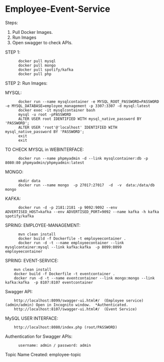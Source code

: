 # Employee-Event-Service


Steps:

1. Pull Docker Images.
2. Run Images
3. Open swagger to check APIs.



STEP 1: 

          docker pull mysql
          docker pull mongo
          docker pull spotify/kafka
          docker pull php

STEP 2: Run Images:

MYSQL: 

          docker run --name mysqlcontainer -e MYSQL_ROOT_PASSWORD=PASSWORD -e MYSQL_DATABASE=employee_management -p 3307:3307 -d mysql:latest
          docker exec -it mysqlcontainer bash
          mysql -u root -pPASSWORD
          ALTER USER root IDENTIFIED WITH mysql_native_password BY 'PASSWORD';
          ALTER USER 'root'@'localhost' IDENTIFIED WITH mysql_native_password BY 'PASSWORD';
          exit
          exit

TO CHECK MYSQL in WEBINTERFACE:

          docker run --name phpmyadmin -d --link mysqlcontainer:db -p 8080:80 phpmyadmin/phpmyadmin:latest


MONGO:

          mkdir data
          docker run --name mongo  -p 27017:27017  -d  -v  data:/data/db mongo


KAFKA:

          docker run -d -p 2181:2181 -p 9092:9092 --env ADVERTISED_HOST=kafka --env ADVERTISED_PORT=9092 --name kafka -h kafka spotify/kafka


SPRING: EMPLOYEE-MANAGEMENT:

          mvn clean install
          docker build -f Dockerfile -t employeecontainer .
          docker run -d -t --name employeecontainer --link mysqlcontainer:mysql --link kafka:kafka  -p 8099:8099 employeecontainer

SPRING:  EVENT-SERVICE:

        mvn clean install
        docker build -f Dockerfile -t eventcontainer .
        docker run -d -t --name eventcontainer --link mongo:mongo --link kafka:kafka  -p 8107:8107 eventcontainer

Swagger API:

        http://localhost:8099/swagger-ui.html#/  (Employee service) (admin/admin) Open in Incognito window.  *Authenticated.
        http://localhost:8107/swagger-ui.html#/  (Event Service)

MySQL USER INTERFACE:
       
        http://localhost:8080/index.php (root/PASSWORD)

Authentication for Swagger APIs:

          username: admin / password: admin

Topic Name Created:  employee-topic
